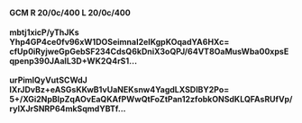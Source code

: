 #### GCM R 20/0c/400 L 20/0c/400
**mbtj1xicP/yThJKs**<br/>**Yhp4GP4ce0fv96xW1DOSeimnaI2eIKgpKOqadYA6HXc=**<br/>**cfUp0iRyjweGpGebSF234CdsQ6kDniX3oQPJ/64VT8OaMusWba00xpsEqpenp390JAalL3D+WK2Q4rS1...**<br/><br/>
**urPimlQyVutSCWdJ**<br/>**lXrJDvBz+eASGsKKwB1vUaNEKsnw4YagdLXSDlBY2Po=**<br/>**5+/XGi2NpBlpZqAOvEaQKAfPWwQtFoZtPan12zfobkONSdKLQFAsRUfVp/ryIXJrSNRP64mkSqmdYBTf...**